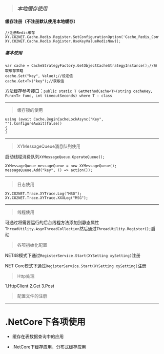 ﻿


> ### _本地缓存使用_
#### 缓存注册（不注册默认使用本地缓存）
```
//注册Redis缓存
XY.CO2NET.Cache.Redis.Register.SetConfigurationOption('Cache_Redis_Configuration');
XY.CO2NET.Cache.Redis.Register.UseKeyValueRedisNow();
```
##### 基本使用
```
var cache = CacheStrategyFactory.GetObjectCacheStrategyInstance();//获取缓存策略
cache.Set("key", Value);//设定值
cache.Get<T>("key");//获取值
```
方法缓存参考接口：`public static T GetMethodCache<T>(string cacheKey, Func<T> func, int timeoutSeconds) where T : class`
***

> 缓存锁的使用
```
using (await Cache.BeginCacheLockAsync("Key", "").ConfigureAwait(false))
{
}
```
***
> XYMessageQueue消息队列使用

启动线程消费队列`XYMessageQueue.OperateQueue();`

```
XYMessageQueue messageQueue = new XYMessageQueue();
messageQueue.Add("key", () => action());
```
***
> 日志使用
```
XY.CO2NET.Trace.XYTrace.Log("MSG");
XY.CO2NET.Trace.XYTrace.XXXLog("MSG");
```
***
> 线程使用

可通过将需要运行的后台线程方法添加到静态属性`ThreadUtility.AsynThreadCollection`然后通过`ThreadUtility.Register();`启动

> 各项初始化配置

NET48模式下通过`RegisterService.Start(XYSetting xySetting)`注册

NET Core模式下通过`RegisterService.Start(XYSetting xySetting)`注册


> Http处理

1.HttpClient
2.Get
3.Post



> 配置文件的注册


***

# .NetCore下各项使用

+ 缓存在表数据查询中的应用

+ .NetCore下缓存应用，分布式缓存应用
